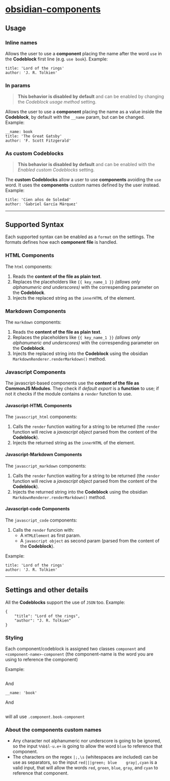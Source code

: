 # [obsidian-components](https://github.com/luisbs/obsidian-components)

## Usage

### Inline names

Allows the user to use a **component** placing the name after the word `use` in the **Codeblock** first line (e.g. `use book`). Example:

```use book
title: 'Lord of the rings'
author: 'J. R. Tolkien'
```

### In params

> **This behavior is disabled by default** and can be enabled by changing the _Codeblock usage method_ setting.

Allows the user to use a **component** placing the name as a value inside the **Codeblock**, by default with the `__name` param, but can be changed. Example:

```use
__name: book
title: 'The Great Gatsby'
author: 'F. Scott Fitzgerald'
```

### As custom Codeblocks

> **This behavior is disabled by default** and can be enabled with the _Enabled custom Codeblocks_ setting.

The **custom Codeblocks** allow a user to use **components** avoiding the `use` word. It uses the **components** custom names defined by the user instead. Example:

```book
title: 'Cien años de Soledad'
author: 'Gabriel García Márquez'
```

---

## Supported Syntax

Each supported syntax can be enabled as a `format` on the settings. The formats defines how each **component file** is handled.

### HTML Components

The `html` components:

1. Reads the **content of the file as plain text**.
2. Replaces the placeholders like `{{ key_name_1 }}` _(allows only alphanumeric and underscores)_ with the correspending parameter on the **Codeblock**.
3. Injects the replaced string as the `innerHTML` of the element.

### Markdown Components

The `markdown` components:

1. Reads the **content of the file as plain text**.
2. Replaces the placeholders like `{{ key_name_1 }}` _(allows only alphanumeric and underscores)_ with the correspending parameter on the **Codeblock**.
3. Injects the replaced string into the **Codeblock** using the obsidian `MarkdownRenderer.renderMarkdown()` method.

### Javascript Components

The javascript-based components use the **content of the file as CommonJS Modules**. They check if _default export_ is a **function** to use; if not it checks if the module contains a `render` function to use.

#### Javascript-HTML Components

The `javascript_html` components:

1. Calls the `render` function waiting for a string to be returned (the `render` function will recive a _javascript object_ parsed from the content of the **Codeblock**).
2. Injects the returned string as the `innerHTML` of the element.

#### Javascript-Markdown Components

The `javascript_markdown` components:

1. Calls the `render` function waiting for a string to be returned (the `render` function will recive a _javascript object_ parsed from the content of the **Codeblock**).
2. Injects the returned string into the **Codeblock** using the obsidian `MarkdownRenderer.renderMarkdown()` method.

#### Javascript-code Components

The `javascript_code` components:

1. Calls the `render` funcion with:
   - A `HTMLElement` as first param.
   - A `javascript object` as second param (parsed from the content of the **Codeblock**).

Example:

```use book.cjs
title: 'Lord of the rings'
author: 'J. R. Tolkien'
```

---

## Settings and other details

All the **Codeblocks** support the use of `JSON` too. Example:

```book
{
	"title": "Lord of the rings",
	"author": "J. R. Tolkien"
}
```

### Styling

Each component/codeblock is assigned two classes `component` and `<component-name>-component` (the component-name is the word you are using to reference the component)

Example:

```use book

```

And

```use
__name: 'book'
```

And

```book

```

will all use `.component.book-component`

### About the components custom names

- Any character not alphanumeric nor underscore is going to be ignored, so the input `%%b$l-u.e+` is going to allow the word `blue` to reference that component.
- The characters on the regex `|;,\s` (whitespaces are included) can be use as separators, so the input `red|||green; blue    gray|,cyan` is a valid input, that will allow the words `red`, `green`, `blue`, `gray`, and `cyan` to reference that component.
